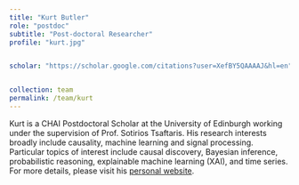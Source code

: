 ```yaml
---
title: "Kurt Butler"
role: "postdoc"
subtitle: "Post-doctoral Researcher"
profile: "kurt.jpg"


scholar: "https://scholar.google.com/citations?user=XefBY5QAAAAJ&hl=en"


collection: team
permalink: /team/kurt
---
```


Kurt is a CHAI Postdoctoral Scholar at the University of Edinburgh working under the supervision of Prof. Sotirios Tsaftaris. His research interests broadly include causality, machine learning and signal processing. Particular topics of interest include causal discovery, Bayesian inference, probabilistic reasoning, explainable machine learning (XAI), and time series. For more details, please visit his [personal website](https://sites.google.com/view/kurt-butler/home).
